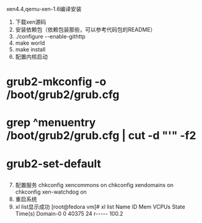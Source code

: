 xen4.4,qemu-xen-1.6编译安装

1.  下载xen源码
2.  安装依赖包（依赖包装那些，可以参考代码包的README）
3.  ./configure --enable-githttp
4.  make world
5.  make install
6. 配置内核启动
 # grub2-mkconfig -o /boot/grub2/grub.cfg
 # grep ^menuentry /boot/grub2/grub.cfg | cut -d "'" -f2
 # grub2-set-default <menu entry title you want>
7. 配置服务
chkconfig xencommons on
chkconfig xendomains on
chkconfig xen-watchdog on
8. 重启系统
9. xl list显示成功
[root@fedora vm]# xl list
Name                                        ID   Mem VCPUs      State   Time(s)
Domain-0                                     0 40375    24     r-----     100.2
